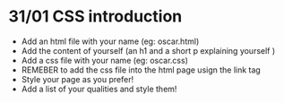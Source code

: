 # 31/01 CSS introduction
- Add an html file with your name (eg: oscar.html)
- Add the content of yourself (an h1 and a short p explaining yourself )
- Add a css file with your name (eg: oscar.css)
- REMEBER to add the css file into the html page usign the link tag
- Style your page as you prefer!
- Add a list of your qualities and style them!
